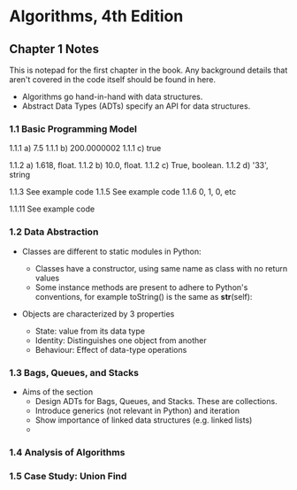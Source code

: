 # Algorithms, 4th Edition

## Chapter 1 Notes

This is notepad for the first chapter in the book. Any background details that 
aren't covered in the code itself should be found in here.

* Algorithms go hand-in-hand with data structures.
* Abstract Data Types (ADTs) specify an API for data structures.

### 1.1 Basic Programming Model

1.1.1 a) 7.5
1.1.1 b) 200.0000002
1.1.1 c) true

1.1.2 a) 1.618, float.
1.1.2 b) 10.0, float.
1.1.2 c) True, boolean.
1.1.2 d) '33', string

1.1.3 See example code
1.1.5 See example code
1.1.6 0, 1, 0, etc

1.1.11 See example code

### 1.2 Data Abstraction

* Classes are different to static modules in Python:
    * Classes have a constructor, using same name as class with no return values
    * Some instance methods are present to adhere to Python's conventions, for
      example toString() is the same as __str__(self):

* Objects are characterized by 3 properties
    * State: value from its data type
    * Identity: Distinguishes one object from another
    * Behaviour: Effect of data-type operations

### 1.3 Bags, Queues, and Stacks

* Aims of the section
    * Design ADTs for Bags, Queues, and Stacks. These are collections.
    * Introduce generics (not relevant in Python) and iteration
    * Show importance of linked data structures (e.g. linked lists)
    * 

### 1.4 Analysis of Algorithms

### 1.5 Case Study: Union Find


